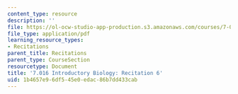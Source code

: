 ```yaml
---
content_type: resource
description: ''
file: https://ol-ocw-studio-app-production.s3.amazonaws.com/courses/7-016-introductory-biology-fall-2018/1b4657e96df545e0edac86b7dd433cab_MIT7_016F18rec6.pdf
file_type: application/pdf
learning_resource_types:
- Recitations
parent_title: Recitations
parent_type: CourseSection
resourcetype: Document
title: '7.016 Introductory Biology: Recitation 6'
uid: 1b4657e9-6df5-45e0-edac-86b7dd433cab
---
```

